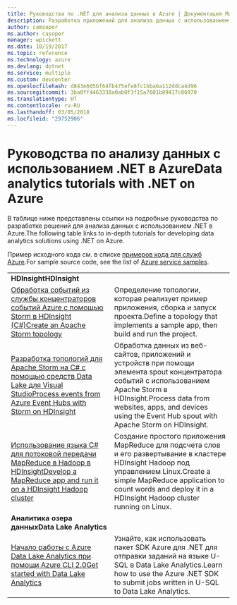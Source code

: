 ```yaml
---
title: Руководства по .NET для анализа данных в Azure | Документация Майкрософт
description: Разработка приложений для анализа данных с использованием служб Microsoft Azure.
author: camsoper
ms.author: casoper
manager: wpickett
ms.date: 10/19/2017
ms.topic: reference
ms.technology: azure
ms.devlang: dotnet
ms.service: multiple
ms.custom: devcenter
ms.openlocfilehash: d843e605bf64fb475efe8fc1bba6a112ddca4d96
ms.sourcegitcommit: 3ba0ff4463338a0ab0f3f15a7601b89417c06970
ms.translationtype: HT
ms.contentlocale: ru-RU
ms.lasthandoff: 03/05/2018
ms.locfileid: "29752906"
---
```

# <a name="data-analytics-tutorials-with-net-on-azure"></a><span data-ttu-id="82d29-103">Руководства по анализу данных с использованием .NET в Azure</span><span class="sxs-lookup"><span data-stu-id="82d29-103">Data analytics tutorials with .NET on Azure</span></span>

<span data-ttu-id="82d29-104">В таблице ниже представлены ссылки на подробные руководства по разработке решений для анализа данных с использованием .NET в Azure.</span><span class="sxs-lookup"><span data-stu-id="82d29-104">The following table links to in-depth tutorials for developing data analytics solutions using .NET on Azure.</span></span> 

<span data-ttu-id="82d29-105">Пример исходного кода см. в списке [примеров кода для служб Azure](https://azure.microsoft.com/resources/samples/?platform=dotnet).</span><span class="sxs-lookup"><span data-stu-id="82d29-105">For sample source code, see the list of [Azure service samples](https://azure.microsoft.com/resources/samples/?platform=dotnet).</span></span>

| | |
|---|---|
| <span data-ttu-id="82d29-106">**HDInsight**</span><span class="sxs-lookup"><span data-stu-id="82d29-106">**HDInsight**</span></span> | |
| <span data-ttu-id="82d29-107">[Обработка событий из службы концентраторов событий Azure с помощью Storm в HDInsight (C#)][1]</span><span class="sxs-lookup"><span data-stu-id="82d29-107">[Create an Apache Storm topology][1]</span></span> | <span data-ttu-id="82d29-108">Определение топологии, которая реализует пример приложения, сборка и запуск проекта.</span><span class="sxs-lookup"><span data-stu-id="82d29-108">Define a topology that implements a sample app, then build and run the project.</span></span> | 
| <span data-ttu-id="82d29-109">[Разработка топологий для Apache Storm на C# с помощью средств Data Lake для Visual Studio][2]</span><span class="sxs-lookup"><span data-stu-id="82d29-109">[Process events from Azure Event Hubs with Storm on HDInsight][2]</span></span> | <span data-ttu-id="82d29-110">Обработка данных из веб-сайтов, приложений и устройств при помощи элемента spout концентратора событий с использованием Apache Storm в HDInsight.</span><span class="sxs-lookup"><span data-stu-id="82d29-110">Process data from websites, apps, and devices using the Event Hub spout with Apache Storm on HDInsight.</span></span>
| <span data-ttu-id="82d29-111">[Использование языка C# для потоковой передачи MapReduce в Hadoop в HDInsight][3]</span><span class="sxs-lookup"><span data-stu-id="82d29-111">[Develop a MapReduce app and run it on a HDInsight Hadoop cluster][3]</span></span> | <span data-ttu-id="82d29-112">Создание простого приложения MapReduce для подсчета слов и его развертывание в кластере HDInsight Hadoop под управлением Linux.</span><span class="sxs-lookup"><span data-stu-id="82d29-112">Create a simple MapReduce application to count words and deploy it in a HDInsight Hadoop cluster running on Linux.</span></span> |
| <span data-ttu-id="82d29-113">**Аналитика озера данных**</span><span class="sxs-lookup"><span data-stu-id="82d29-113">**Data Lake Analytics**</span></span> | |
| <span data-ttu-id="82d29-114">[Начало работы с Azure Data Lake Analytics при помощи Azure CLI 2.0][4]</span><span class="sxs-lookup"><span data-stu-id="82d29-114">[Get started with Data Lake Analytics][4]</span></span> | <span data-ttu-id="82d29-115">Узнайте, как использовать пакет SDK Azure для .NET для отправки заданий на языке U-SQL в Data Lake Analytics.</span><span class="sxs-lookup"><span data-stu-id="82d29-115">Learn how to use the Azure .NET SDK to submit jobs written in U-SQL to Data Lake Analytics.</span></span>|


[1]: /azure/hdinsight/hdinsight-storm-develop-csharp-event-hub-topology
[2]: /azure/hdinsight/hdinsight-storm-develop-csharp-visual-studio-topology
[3]: /azure/hdinsight/hdinsight-hadoop-dotnet-csharp-mapreduce-streaming
[4]: /azure/data-lake-analytics/data-lake-analytics-get-started-net-sdk